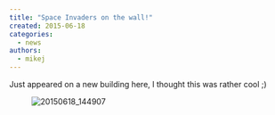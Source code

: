 ```yaml
---
title: "Space Invaders on the wall!"
created: 2015-06-18
categories: 
  - news
authors: 
  - mikej
---
```


Just appeared on a new building here, I thought this was rather cool ;)

<figure>

![20150618_144907](@assets/images/post/20150618_144907.jpg)

</figure>